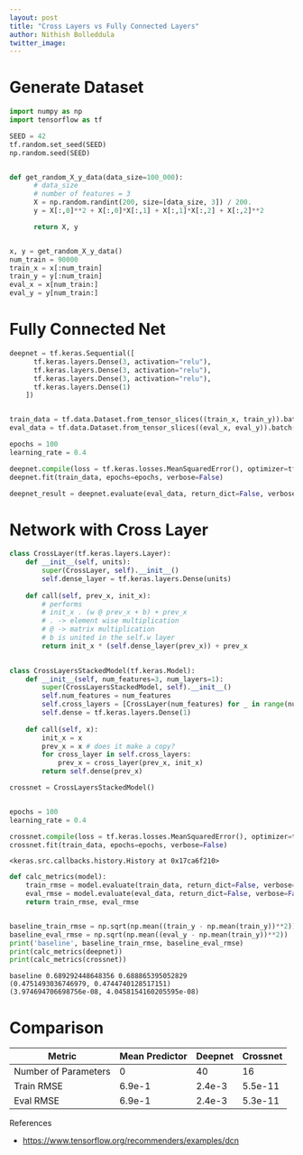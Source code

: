 ```yaml
---
layout: post
title: "Cross Layers vs Fully Connected Layers"
author: Nithish Bolleddula
twitter_image: 
---
```



# Generate Dataset


```python
import numpy as np
import tensorflow as tf

SEED = 42
tf.random.set_seed(SEED)
np.random.seed(SEED)


def get_random_X_y_data(data_size=100_000):
      # data_size 
      # number of features = 3 
      X = np.random.randint(200, size=[data_size, 3]) / 200.
      y = X[:,0]**2 + X[:,0]*X[:,1] + X[:,1]*X[:,2] + X[:,2]**2

      return X, y


x, y = get_random_X_y_data()
num_train = 90000
train_x = x[:num_train]
train_y = y[:num_train]
eval_x = x[num_train:]
eval_y = y[num_train:]

```

# Fully Connected Net


```python
deepnet = tf.keras.Sequential([
      tf.keras.layers.Dense(3, activation="relu"),
      tf.keras.layers.Dense(3, activation="relu"),
      tf.keras.layers.Dense(3, activation="relu"),
      tf.keras.layers.Dense(1)
    ])


train_data = tf.data.Dataset.from_tensor_slices((train_x, train_y)).batch(1000)
eval_data = tf.data.Dataset.from_tensor_slices((eval_x, eval_y)).batch(1000)

epochs = 100
learning_rate = 0.4

deepnet.compile(loss = tf.keras.losses.MeanSquaredError(), optimizer=tf.keras.optimizers.Adagrad(learning_rate))
deepnet.fit(train_data, epochs=epochs, verbose=False)

deepnet_result = deepnet.evaluate(eval_data, return_dict=False, verbose=False)

```

# Network with Cross Layer


```python
class CrossLayer(tf.keras.layers.Layer):
    def __init__(self, units):
        super(CrossLayer, self).__init__()
        self.dense_layer = tf.keras.layers.Dense(units)
    
    def call(self, prev_x, init_x):
        # performs
        # init_x . (w @ prev_x + b) + prev_x
        # . -> element wise multiplication
        # @ -> matrix multiplication
        # b is united in the self.w layer
        return init_x * (self.dense_layer(prev_x)) + prev_x
        

class CrossLayersStackedModel(tf.keras.Model):
    def __init__(self, num_features=3, num_layers=1):
        super(CrossLayersStackedModel, self).__init__()
        self.num_features = num_features
        self.cross_layers = [CrossLayer(num_features) for _ in range(num_layers)]
        self.dense = tf.keras.layers.Dense(1)
    
    def call(self, x):
        init_x = x
        prev_x = x # does it make a copy?
        for cross_layer in self.cross_layers:
            prev_x = cross_layer(prev_x, init_x)
        return self.dense(prev_x)

crossnet = CrossLayersStackedModel()


epochs = 100
learning_rate = 0.4

crossnet.compile(loss = tf.keras.losses.MeanSquaredError(), optimizer=tf.keras.optimizers.Adagrad(learning_rate))
crossnet.fit(train_data, epochs=epochs, verbose=False)
```




    <keras.src.callbacks.history.History at 0x17ca6f210>




```python
def calc_metrics(model):
    train_rmse = model.evaluate(train_data, return_dict=False, verbose=False)
    eval_rmse = model.evaluate(eval_data, return_dict=False, verbose=False)
    return train_rmse, eval_rmse


baseline_train_rmse = np.sqrt(np.mean((train_y - np.mean(train_y))**2))
baseline_eval_rmse = np.sqrt(np.mean((eval_y - np.mean(train_y))**2))
print('baseline', baseline_train_rmse, baseline_eval_rmse)
print(calc_metrics(deepnet))
print(calc_metrics(crossnet))
```

    baseline 0.689292448648356 0.688865395052829
    (0.4751493036746979, 0.4744740128517151)
    (3.974694706698756e-08, 4.0458154160205595e-08)


# Comparison 

| Metric | Mean Predictor |  Deepnet | Crossnet |
|----------|----------|----------|----------|
| Number of Parameters | 0| 40 |16 |
| Train RMSE | 6.9e-1 | 2.4e-3  | 5.5e-11 |
| Eval RMSE | 6.9e-1 |2.4e-3 | 5.3e-11 |

References
- https://www.tensorflow.org/recommenders/examples/dcn
